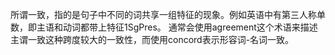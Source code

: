 所谓一致，指的是句子中不同的词共享一组特征的现象。例如英语中有第三人称单数，即主语和动词都带上特征1SgPres。
通常会使用agreement这个术语来描述主谓一致这种跨度较大的一致性，而使用concord表示形容词-名词一致。